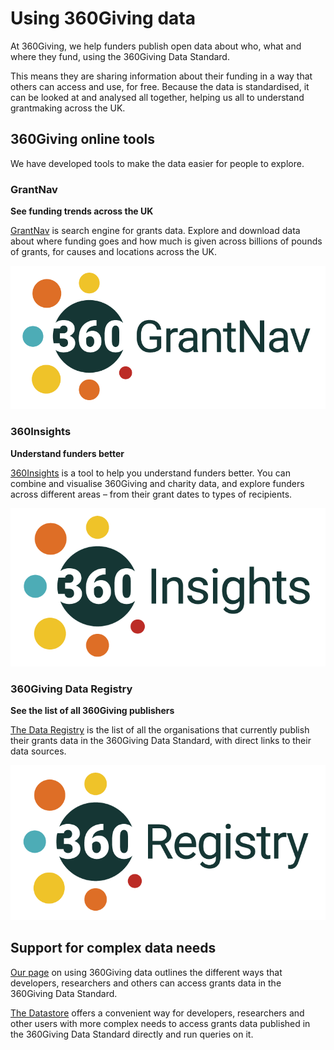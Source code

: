 # Using 360Giving data
At 360Giving, we help funders publish open data about who, what and where they fund, using the 360Giving Data Standard.

This means they are sharing information about their funding in a way that others can access and use, for free. Because the data is standardised, it can be looked at and analysed all together, helping us all to understand grantmaking across the UK.

## 360Giving online tools
We have developed tools to make the data easier for people to explore.

### GrantNav
**See funding trends across the UK**

<a href="https://grantnav.threesixtygiving.org" target="_blank">GrantNav</a> is search engine for grants data. Explore and download data about where funding goes and how much is given across billions of pounds of grants, for causes and locations across the UK.

![GrantNav logo](../../assets/360grantnav-color.png)

### 360Insights
**Understand funders better**

<a href="https://insights.threesixtygiving.org" target="_blank">360Insights</a> is a tool to help you understand funders better. You can combine and visualise 360Giving and charity data, and explore funders across different areas – from their grant dates to types of recipients.

![360Insights logo](../../assets/360insights-color.png)

### 360Giving Data Registry
**See the list of all 360Giving publishers**

<a href="https://data.threesixtygiving.org/" target="_blank">The Data Registry</a> is the list of all the organisations that currently publish their grants data in the 360Giving Data Standard, with direct links to their data sources.

![Data Registry logo](../../assets/360registry-color.png)

## Support for complex data needs
<a href="https://www.threesixtygiving.org/data/using-360giving-data/" target="_blank">Our page</a> on using 360Giving data outlines the different ways that developers, researchers and others can access grants data in the 360Giving Data Standard.

<a href="https://www.threesixtygiving.org/data/360giving-datastore/" target="_blank">The Datastore</a> offers a convenient way for developers, researchers and other users with more complex needs to access grants data published in the 360Giving Data Standard directly and run queries on it.
